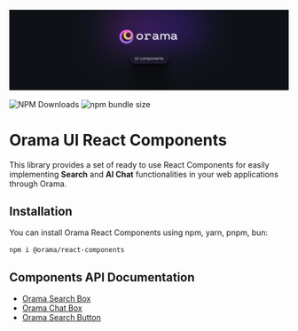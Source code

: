 <p align="center">
  <img src="https://github.com/askorama/orama-ui-components/raw/main/misc/readme/orama-ui-components-readme-cover.png" />
</p>

![NPM Downloads](https://img.shields.io/npm/dm/%40orama%2Freact-components)
![npm bundle size](https://img.shields.io/bundlephobia/minzip/%40orama%2Freact-components?label=Bundle%20Size&link=https%3A%2F%2Fbundlephobia.com%2Fpackage%2F%40orama%2Freact-components%40latest)

# Orama UI React Components

This library provides a set of ready to use React Components for easily implementing **Search** and **AI Chat** functionalities in your web applications through Orama.

## Installation

You can install Orama React Components using npm, yarn, pnpm, bun:

```
npm i @orama/react-components
```

## Components API Documentation

- [Orama Search Box](src/components/orama-search-box/readme.md)
- [Orama Chat Box](src/components/orama-chat-box/readme.md)
- [Orama Search Button](src/components/orama-search-button/readme.md)
